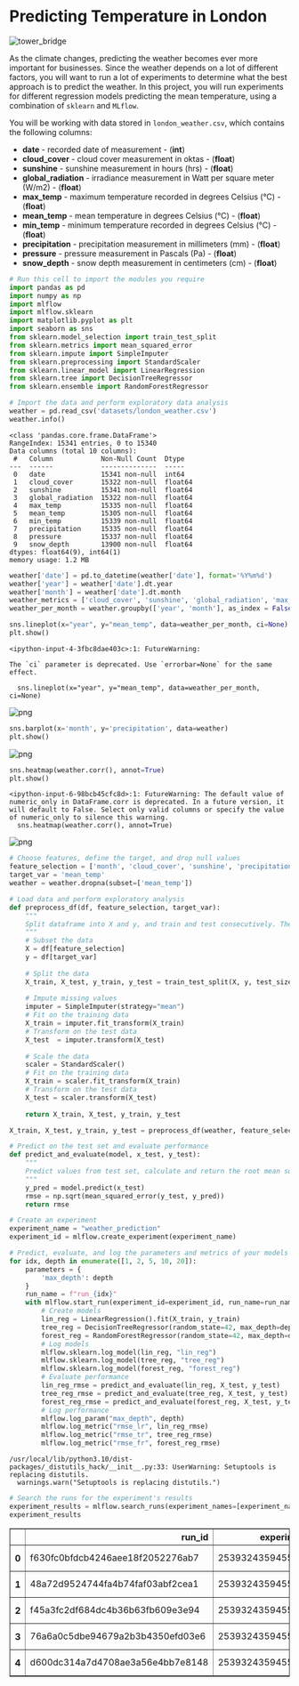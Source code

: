 # Predicting Temperature in London

![tower_bridge](images/tower_bridge.jpeg)

As the climate changes, predicting the weather becomes ever more important for businesses. Since the weather depends on a lot of different factors, you will want to run a lot of experiments to determine what the best approach is to predict the weather. In this project, you will run experiments for different regression models predicting the mean temperature, using a combination of `sklearn` and `MLflow`.

You will be working with data stored in `london_weather.csv`, which contains the following columns:
- **date** - recorded date of measurement - (**int**)
- **cloud_cover** - cloud cover measurement in oktas - (**float**)
- **sunshine** - sunshine measurement in hours (hrs) - (**float**)
- **global_radiation** - irradiance measurement in Watt per square meter (W/m2) - (**float**)
- **max_temp** - maximum temperature recorded in degrees Celsius (°C) - (**float**)
- **mean_temp** - mean temperature in degrees Celsius (°C) - (**float**)
- **min_temp** - minimum temperature recorded in degrees Celsius (°C) - (**float**)
- **precipitation** - precipitation measurement in millimeters (mm) - (**float**)
- **pressure** - pressure measurement in Pascals (Pa) - (**float**)
- **snow_depth** - snow depth measurement in centimeters (cm) - (**float**)

```python
# Run this cell to import the modules you require
import pandas as pd
import numpy as np
import mlflow
import mlflow.sklearn
import matplotlib.pyplot as plt
import seaborn as sns
from sklearn.model_selection import train_test_split
from sklearn.metrics import mean_squared_error
from sklearn.impute import SimpleImputer
from sklearn.preprocessing import StandardScaler
from sklearn.linear_model import LinearRegression
from sklearn.tree import DecisionTreeRegressor
from sklearn.ensemble import RandomForestRegressor
```

```python
# Import the data and perform exploratory data analysis
weather = pd.read_csv('datasets/london_weather.csv')
weather.info()
```

    <class 'pandas.core.frame.DataFrame'>
    RangeIndex: 15341 entries, 0 to 15340
    Data columns (total 10 columns):
     #   Column            Non-Null Count  Dtype  
    ---  ------            --------------  -----  
     0   date              15341 non-null  int64  
     1   cloud_cover       15322 non-null  float64
     2   sunshine          15341 non-null  float64
     3   global_radiation  15322 non-null  float64
     4   max_temp          15335 non-null  float64
     5   mean_temp         15305 non-null  float64
     6   min_temp          15339 non-null  float64
     7   precipitation     15335 non-null  float64
     8   pressure          15337 non-null  float64
     9   snow_depth        13900 non-null  float64
    dtypes: float64(9), int64(1)
    memory usage: 1.2 MB

```python
weather['date'] = pd.to_datetime(weather['date'], format='%Y%m%d')
weather['year'] = weather['date'].dt.year
weather['month'] = weather['date'].dt.month
weather_metrics = ['cloud_cover', 'sunshine', 'global_radiation', 'max_temp', 'mean_temp', 'min_temp', 'precipitation', 'pressure', 'snow_depth']
weather_per_month = weather.groupby(['year', 'month'], as_index = False)[weather_metrics].mean()
```

```python
sns.lineplot(x="year", y="mean_temp", data=weather_per_month, ci=None)
plt.show()
```

    <ipython-input-4-3fbc8dae403c>:1: FutureWarning: 
    
    The `ci` parameter is deprecated. Use `errorbar=None` for the same effect.
    
      sns.lineplot(x="year", y="mean_temp", data=weather_per_month, ci=None)

![png](images/output_5_1.png)

```python
sns.barplot(x='month', y='precipitation', data=weather)
plt.show()
```

![png](images/output_6_0.png)

```python
sns.heatmap(weather.corr(), annot=True)
plt.show()
```

    <ipython-input-6-98bcb45cfc8d>:1: FutureWarning: The default value of numeric_only in DataFrame.corr is deprecated. In a future version, it will default to False. Select only valid columns or specify the value of numeric_only to silence this warning.
      sns.heatmap(weather.corr(), annot=True)

![png](images/output_7_1.png)

```python
# Choose features, define the target, and drop null values
feature_selection = ['month', 'cloud_cover', 'sunshine', 'precipitation', 'pressure', 'global_radiation']
target_var = 'mean_temp'
weather = weather.dropna(subset=['mean_temp'])
```

```python
# Load data and perform exploratory analysis
def preprocess_df(df, feature_selection, target_var):
    """
    Split dataframe into X and y, and train and test consecutively. Then impute and scale both train and test features. Returns the train and test ets
    """
    # Subset the data
    X = df[feature_selection]    
    y = df[target_var]
    
    # Split the data
    X_train, X_test, y_train, y_test = train_test_split(X, y, test_size=0.33, random_state=1)
    
    # Impute missing values
    imputer = SimpleImputer(strategy="mean")
    # Fit on the training data
    X_train = imputer.fit_transform(X_train)
    # Transform on the test data
    X_test  = imputer.transform(X_test)
    
    # Scale the data
    scaler = StandardScaler()
    # Fit on the training data
    X_train = scaler.fit_transform(X_train)
    # Transform on the test data
    X_test = scaler.transform(X_test)
    
    return X_train, X_test, y_train, y_test
```

```python
X_train, X_test, y_train, y_test = preprocess_df(weather, feature_selection, target_var)
```

```python
# Predict on the test set and evaluate performance
def predict_and_evaluate(model, x_test, y_test):
    """
    Predict values from test set, calculate and return the root mean squared error.
    """
    y_pred = model.predict(x_test)
    rmse = np.sqrt(mean_squared_error(y_test, y_pred))    
    return rmse
```

```python
# Create an experiment
experiment_name = "weather_prediction"
experiment_id = mlflow.create_experiment(experiment_name)
```

```python
# Predict, evaluate, and log the parameters and metrics of your models
for idx, depth in enumerate([1, 2, 5, 10, 20]):
    parameters = {
        'max_depth': depth
    }    
    run_name = f"run_{idx}"
    with mlflow.start_run(experiment_id=experiment_id, run_name=run_name):
        # Create models
        lin_reg = LinearRegression().fit(X_train, y_train)
        tree_reg = DecisionTreeRegressor(random_state=42, max_depth=depth).fit(X_train, y_train)
        forest_reg = RandomForestRegressor(random_state=42, max_depth=depth).fit(X_train, y_train)
        # Log models
        mlflow.sklearn.log_model(lin_reg, "lin_reg")
        mlflow.sklearn.log_model(tree_reg, "tree_reg")
        mlflow.sklearn.log_model(forest_reg, "forest_reg")
        # Evaluate performance
        lin_reg_rmse = predict_and_evaluate(lin_reg, X_test, y_test)
        tree_reg_rmse = predict_and_evaluate(tree_reg, X_test, y_test)
        forest_reg_rmse = predict_and_evaluate(forest_reg, X_test, y_test)
        # Log performance
        mlflow.log_param("max_depth", depth)
        mlflow.log_metric("rmse_lr", lin_reg_rmse)
        mlflow.log_metric("rmse_tr", tree_reg_rmse)
        mlflow.log_metric("rmse_fr", forest_reg_rmse)
```

    /usr/local/lib/python3.10/dist-packages/_distutils_hack/__init__.py:33: UserWarning: Setuptools is replacing distutils.
      warnings.warn("Setuptools is replacing distutils.")

```python
# Search the runs for the experiment's results
experiment_results = mlflow.search_runs(experiment_names=[experiment_name])
experiment_results
```

<table border="1" class="dataframe">
  <thead>
    <tr style="text-align: right;">
      <th></th>
      <th>run_id</th>
      <th>experiment_id</th>
      <th>status</th>
      <th>artifact_uri</th>
      <th>start_time</th>
      <th>end_time</th>
      <th>metrics.rmse_fr</th>
      <th>metrics.rmse_tr</th>
      <th>metrics.rmse_lr</th>
      <th>params.max_depth</th>
      <th>tags.mlflow.source.name</th>
      <th>tags.mlflow.source.type</th>
      <th>tags.mlflow.log-model.history</th>
      <th>tags.mlflow.runName</th>
      <th>tags.mlflow.user</th>
    </tr>
  </thead>
  <tbody>
    <tr>
      <th>0</th>
      <td>f630fc0bfdcb4246aee18f2052276ab7</td>
      <td>253932435945555803</td>
      <td>FINISHED</td>
      <td>file:///content/mlruns/253932435945555803/f630...</td>
      <td>2023-06-02 23:12:07.900000+00:00</td>
      <td>2023-06-02 23:12:18.930000+00:00</td>
      <td>2.893355</td>
      <td>3.807963</td>
      <td>3.866773</td>
      <td>20</td>
      <td>/usr/local/lib/python3.10/dist-packages/ipyker...</td>
      <td>LOCAL</td>
      <td>[{"run_id": "f630fc0bfdcb4246aee18f2052276ab7"...</td>
      <td>run_4</td>
      <td>root</td>
    </tr>
    <tr>
      <th>1</th>
      <td>48a72d9524744fa4b74faf03abf2cea1</td>
      <td>253932435945555803</td>
      <td>FINISHED</td>
      <td>file:///content/mlruns/253932435945555803/48a7...</td>
      <td>2023-06-02 23:11:55.343000+00:00</td>
      <td>2023-06-02 23:12:07.895000+00:00</td>
      <td>2.814782</td>
      <td>3.068346</td>
      <td>3.866773</td>
      <td>10</td>
      <td>/usr/local/lib/python3.10/dist-packages/ipyker...</td>
      <td>LOCAL</td>
      <td>[{"run_id": "48a72d9524744fa4b74faf03abf2cea1"...</td>
      <td>run_3</td>
      <td>root</td>
    </tr>
    <tr>
      <th>2</th>
      <td>f45a3fc2df684dc4b36b63fb609e3e94</td>
      <td>253932435945555803</td>
      <td>FINISHED</td>
      <td>file:///content/mlruns/253932435945555803/f45a...</td>
      <td>2023-06-02 23:11:37.069000+00:00</td>
      <td>2023-06-02 23:11:55.334000+00:00</td>
      <td>2.967462</td>
      <td>3.027733</td>
      <td>3.866773</td>
      <td>5</td>
      <td>/usr/local/lib/python3.10/dist-packages/ipyker...</td>
      <td>LOCAL</td>
      <td>[{"run_id": "f45a3fc2df684dc4b36b63fb609e3e94"...</td>
      <td>run_2</td>
      <td>root</td>
    </tr>
    <tr>
      <th>3</th>
      <td>76a6a0c5dbe94679a2b3b4350efd03e6</td>
      <td>253932435945555803</td>
      <td>FINISHED</td>
      <td>file:///content/mlruns/253932435945555803/76a6...</td>
      <td>2023-06-02 23:11:23.907000+00:00</td>
      <td>2023-06-02 23:11:37.062000+00:00</td>
      <td>3.832143</td>
      <td>3.917318</td>
      <td>3.866773</td>
      <td>2</td>
      <td>/usr/local/lib/python3.10/dist-packages/ipyker...</td>
      <td>LOCAL</td>
      <td>[{"run_id": "76a6a0c5dbe94679a2b3b4350efd03e6"...</td>
      <td>run_1</td>
      <td>root</td>
    </tr>
    <tr>
      <th>4</th>
      <td>d600dc314a7d4708ae3a56e4bb7e8148</td>
      <td>253932435945555803</td>
      <td>FINISHED</td>
      <td>file:///content/mlruns/253932435945555803/d600...</td>
      <td>2023-06-02 23:11:03.987000+00:00</td>
      <td>2023-06-02 23:11:23.901000+00:00</td>
      <td>4.694655</td>
      <td>4.752035</td>
      <td>3.866773</td>
      <td>1</td>
      <td>/usr/local/lib/python3.10/dist-packages/ipyker...</td>
      <td>LOCAL</td>
      <td>[{"run_id": "d600dc314a7d4708ae3a56e4bb7e8148"...</td>
      <td>run_0</td>
      <td>root</td>
    </tr>
  </tbody>
</table>
